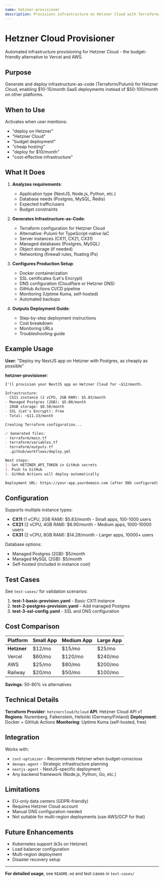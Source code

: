 ```yaml
---
name: hetzner-provisioner
description: Provisions infrastructure on Hetzner Cloud with Terraform/Pulumi. Generates IaC code for CX11/CX21/CX31 instances, managed Postgres, SSL configuration, Docker deployment. Activates for deploy on Hetzner, Hetzner Cloud, budget deployment, cheap hosting, $10/month hosting.
---
```


# Hetzner Cloud Provisioner

Automated infrastructure provisioning for Hetzner Cloud - the budget-friendly alternative to Vercel and AWS.

## Purpose

Generate and deploy infrastructure-as-code (Terraform/Pulumi) for Hetzner Cloud, enabling $10-15/month SaaS deployments instead of $50-100/month on other platforms.

## When to Use

Activates when user mentions:
- "deploy on Hetzner"
- "Hetzner Cloud"
- "budget deployment"
- "cheap hosting"
- "deploy for $10/month"
- "cost-effective infrastructure"

## What It Does

1. **Analyzes requirements**:
   - Application type (NextJS, Node.js, Python, etc.)
   - Database needs (Postgres, MySQL, Redis)
   - Expected traffic/users
   - Budget constraints

2. **Generates Infrastructure-as-Code**:
   - Terraform configuration for Hetzner Cloud
   - Alternative: Pulumi for TypeScript-native IaC
   - Server instances (CX11, CX21, CX31)
   - Managed databases (Postgres, MySQL)
   - Object storage (if needed)
   - Networking (firewall rules, floating IPs)

3. **Configures Production Setup**:
   - Docker containerization
   - SSL certificates (Let's Encrypt)
   - DNS configuration (Cloudflare or Hetzner DNS)
   - GitHub Actions CI/CD pipeline
   - Monitoring (Uptime Kuma, self-hosted)
   - Automated backups

4. **Outputs Deployment Guide**:
   - Step-by-step deployment instructions
   - Cost breakdown
   - Monitoring URLs
   - Troubleshooting guide

## Example Usage

**User**: "Deploy my NextJS app on Hetzner with Postgres, as cheaply as possible"

**hetzner-provisioner**:
```markdown
I'll provision your NextJS app on Hetzner Cloud for ~$12/month.

Infrastructure:
- CX11 instance (2 vCPU, 2GB RAM): $5.83/month
- Managed Postgres (2GB): $5.00/month
- 20GB storage: $0.50/month
- SSL (Let's Encrypt): Free
- Total: ~$11.33/month

Creating Terraform configuration...

✅ Generated files:
- terraform/main.tf
- terraform/variables.tf
- terraform/outputs.tf
- .github/workflows/deploy.yml

Next steps:
1. Set HETZNER_API_TOKEN in GitHub secrets
2. Push to GitHub
3. GitHub Actions will deploy automatically

Deployment URL: https://your-app.yourdomain.com (after DNS configured)
```

## Configuration

Supports multiple instance types:
- **CX11** (1 vCPU, 2GB RAM): $5.83/month - Small apps, 100-1000 users
- **CX21** (2 vCPU, 4GB RAM): $6.90/month - Medium apps, 1000-10000 users
- **CX31** (2 vCPU, 8GB RAM): $14.28/month - Larger apps, 10000+ users

Database options:
- Managed Postgres (2GB): $5/month
- Managed MySQL (2GB): $5/month
- Self-hosted (included in instance cost)

## Test Cases

See `test-cases/` for validation scenarios:
1. **test-1-basic-provision.yaml** - Basic CX11 instance
2. **test-2-postgres-provision.yaml** - Add managed Postgres
3. **test-3-ssl-config.yaml** - SSL and DNS configuration

## Cost Comparison

| Platform | Small App | Medium App | Large App |
|----------|-----------|------------|-----------|
| **Hetzner** | $12/mo | $15/mo | $25/mo |
| Vercel | $60/mo | $120/mo | $240/mo |
| AWS | $25/mo | $80/mo | $200/mo |
| Railway | $20/mo | $50/mo | $100/mo |

**Savings**: 50-80% vs alternatives

## Technical Details

**Terraform Provider**: `hetznercloud/hcloud`
**API**: Hetzner Cloud API v1
**Regions**: Nuremberg, Falkenstein, Helsinki (Germany/Finland)
**Deployment**: Docker + GitHub Actions
**Monitoring**: Uptime Kuma (self-hosted, free)

## Integration

Works with:
- `cost-optimizer` - Recommends Hetzner when budget-conscious
- `devops-agent` - Strategic infrastructure planning
- `nextjs-agent` - NextJS-specific deployment
- Any backend framework (Node.js, Python, Go, etc.)

## Limitations

- EU-only data centers (GDPR-friendly)
- Requires Hetzner Cloud account
- Manual DNS configuration needed
- Not suitable for multi-region deployments (use AWS/GCP for that)

## Future Enhancements

- Kubernetes support (k3s on Hetzner)
- Load balancer configuration
- Multi-region deployment
- Disaster recovery setup

---

**For detailed usage**, see `README.md` and test cases in `test-cases/`
